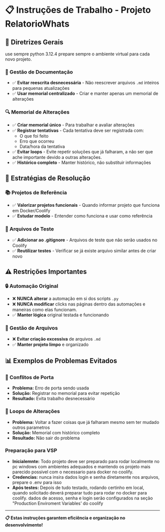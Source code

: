 # 📋 Instruções de Trabalho - Projeto RelatorioWhats

## 🎯 **Diretrizes Gerais**

use sempre python 3.12.4
prepare sempre o ambiente virtual para cada novo projeto.

### **📝 Gestão de Documentação**
- ✅ **Evitar reescrita desnecessária** - Não reescrever arquivos `.md` inteiros para pequenas atualizações
- ✅ **Usar memorial centralizado** - Criar e manter apenas um memorial de alterações


### **🔍 Memorial de Alterações**
- ✅ **Criar memorial único** - Para trabalhar e avaliar alterações
- ✅ **Registrar tentativas** - Cada tentativa deve ser registrada com:
  - O que foi feito
  - Erro que ocorreu
  - Data/hora da tentativa
- ✅ **Evitar loops** - Evite repetir soluções que já falharam, a não ser que ache importante devido a outras alterações.
- ✅ **Histórico completo** - Manter histórico, não substituir informações

## 🚀 **Estratégias de Resolução**

### **📚 Projetos de Referência**
- ✅ **Valorizar projetos funcionais** - Quando informar projeto que funciona em Docker/Coolify
- ✅ **Estudar modelo** - Entender como funciona e usar como referência


### **🧪 Arquivos de Teste**
- ✅ **Adicionar ao .gitignore** - Arquivos de teste que não serão usados no Coolify
- ✅ **Reutilizar testes** - Verificar se já existe arquivo similar antes de criar novo

## ⚠️ **Restrições Importantes**

### **🔒 Automação Original**
- ❌ **NUNCA alterar** a automação em si dos scripts `.py`
- ❌ **NUNCA modificar** clicks nas páginas dentro das automações e maneiras como elas funcionam.
- ✅ **Manter lógica** original testada e funcionando

### **📁 Gestão de Arquivos**
- ❌ **Evitar criação excessiva** de arquivos `.md`
- ✅ **Manter projeto limpo** e organizado

## 📊 **Exemplos de Problemas Evitados**

### **🔌 Conflitos de Porta**
- **Problema:** Erro de porta sendo usada
- **Solução:** Registrar no memorial para evitar repetição
- **Resultado:** Evita trabalho desnecessário

### **🔄 Loops de Alterações**
- **Problema:** Voltar a fazer coisas que já falharam mesmo sem ter mudado outros parametros
- **Solução:** Memorial com histórico completo
- **Resultado:** Não sair do problema


### **Preparação para VSP**
- **Inicialemnte:** Todo projeto deve ser preparado para rodar localmente no pc windows com ambientes adequados e mantendo os projeto mais parecido possível com o necessario para docker no coolify.
- **Credencias:** nunca insira dados login e senha diretamente nos arquivos, prepare o .env para isso
- **Após testes:** Depois de tudo testado, rodando certinho em local, quando solicitado deverá preparar tudo para rodar no docker para coolify. dados de acesso, senha e login serão configurados na seção "Production Enviroment Variables' do coolify

---

**📋 Estas instruções garantem eficiência e organização no desenvolvimento!**
